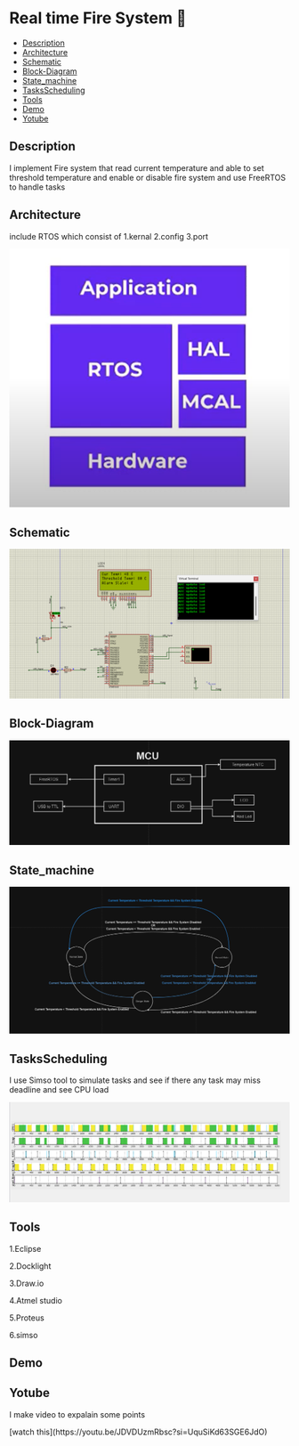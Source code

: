 # Real time Fire System 🚨
- [Description](#Description)
- [Architecture](#architecture)
- [Schematic](#Schematic)
- [Block-Diagram](#Block-Diagram)
- [State_machine](#State_machine)
- [TasksScheduling](#TasksScheduling)
- [Tools](#Tools)
- [Demo](#Demo)
- [Yotube](#Yotube)


## Description
<p>I implement Fire system that read current temperature and able to set threshold temperature and enable or disable fire system and use FreeRTOS to handle tasks   </p>

## Architecture
<p>include RTOS which consist of 1.kernal 2.config 3.port</p>

<img src= "https://github.com/HESHAM47GAMAL/FireSystem_RTOS/blob/main/Layer_Architecture.png">

## Schematic
<img src= "https://github.com/HESHAM47GAMAL/FireSystem_RTOS/blob/main/Schematic.png">

## Block-Diagram
<img src= "https://github.com/HESHAM47GAMAL/FireSystem_RTOS/blob/main/BlockDiagram.png">

## State_machine
<img src= "https://github.com/HESHAM47GAMAL/FireSystem_RTOS/blob/main/stateMachine.png">

## TasksScheduling
<p>I use Simso tool to simulate tasks and see if there any task may miss deadline and see CPU load </p>
<img src= "https://github.com/HESHAM47GAMAL/FireSystem_RTOS/blob/main/Tasks_Scheduling.png">

## Tools
<p>1.Eclipse </p>
<p>2.Docklight </p>
<p>3.Draw.io </p>
<p>4.Atmel studio </p>
<p>5.Proteus</p>
<p>6.simso</p>

## Demo

## Yotube
<p>I make video to expalain some points </p>
[watch this](https://youtu.be/JDVDUzmRbsc?si=UquSiKd63SGE6JdO)
